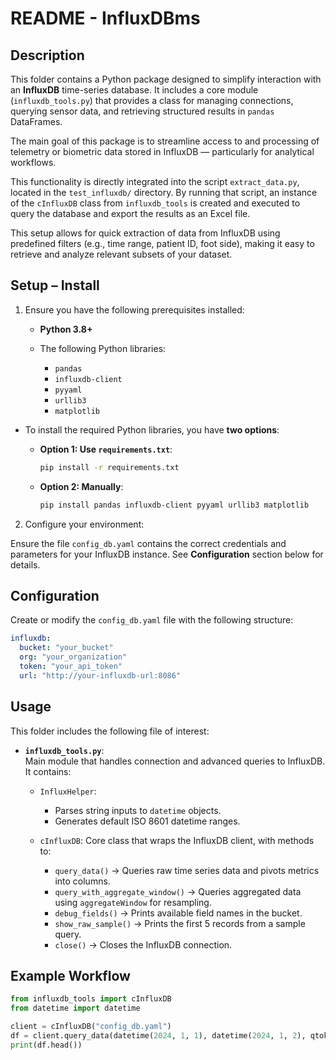 # README - InfluxDBms

## Description


This folder contains a Python package designed to simplify interaction with an **InfluxDB** time-series database. It includes a core module (`influxdb_tools.py`) that provides a class for managing connections, querying sensor data, and retrieving structured results in `pandas` DataFrames.

The main goal of this package is to streamline access to and processing of telemetry or biometric data stored in InfluxDB — particularly for analytical workflows.

This functionality is directly integrated into the script `extract_data.py`, located in the `test_influxdb/` directory. By running that script, an instance of the `cInfluxDB` class from `influxdb_tools` is created and executed to query the database and export the results as an Excel file.

This setup allows for quick extraction of data from InfluxDB using predefined filters (e.g., time range, patient ID, foot side), making it easy to retrieve and analyze relevant subsets of your dataset.


## Setup – Install
1. Ensure you have the following prerequisites installed:
   - **Python 3.8+**
   - The following Python libraries:

      * `pandas`
      * `influxdb-client`
      * `pyyaml`
      * `urllib3`
      * `matplotlib`

- To install the required Python libraries, you have **two options**:

  - **Option 1: Use `requirements.txt`**:

    ```bash
    pip install -r requirements.txt
    ```

  - **Option 2: Manually**:

    ```bash
    pip install pandas influxdb-client pyyaml urllib3 matplotlib
    ```


2. Configure your environment:

  Ensure the file `config_db.yaml` contains the correct credentials and parameters for your InfluxDB instance. See **Configuration** section below for details.


## Configuration

Create or modify the `config_db.yaml` file with the following structure:

```yaml
influxdb:
  bucket: "your_bucket"
  org: "your_organization"
  token: "your_api_token"
  url: "http://your-influxdb-url:8086"
```


## Usage

This folder includes the following file of interest:

- **`influxdb_tools.py`**:  
  Main module that handles connection and advanced queries to InfluxDB. It contains:

  - `InfluxHelper`:
    * Parses string inputs to `datetime` objects.
    * Generates default ISO 8601 datetime ranges.

  - `cInfluxDB`: Core class that wraps the InfluxDB client, with methods to:
    * `query_data()` → Queries raw time series data and pivots metrics into columns.
    * `query_with_aggregate_window()` → Queries aggregated data using `aggregateWindow` for resampling.
    * `debug_fields()` → Prints available field names in the bucket.
    * `show_raw_sample()` → Prints the first 5 records from a sample query.
    * `close()` → Closes the InfluxDB connection.

## Example Workflow

```python
from influxdb_tools import cInfluxDB
from datetime import datetime

client = cInfluxDB("config_db.yaml")
df = client.query_data(datetime(2024, 1, 1), datetime(2024, 1, 2), qtok="ID123", pie="Right")
print(df.head())
```
